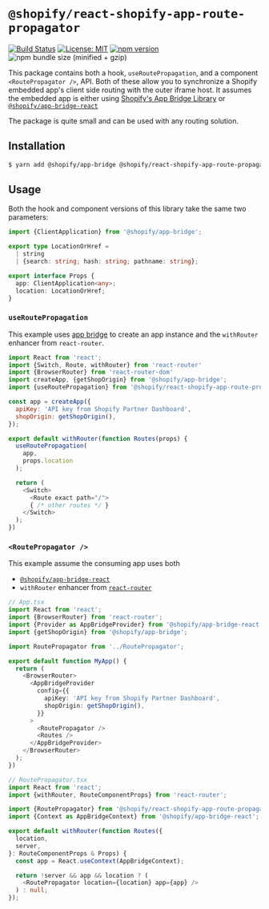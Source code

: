 # `@shopify/react-shopify-app-route-propagator`

[![Build Status](https://travis-ci.org/Shopify/quilt.svg?branch=master)](https://travis-ci.org/Shopify/quilt)
[![License: MIT](https://img.shields.io/badge/License-MIT-green.svg)](LICENSE.md) [![npm version](https://badge.fury.io/js/%40shopify%2Freact-shopify-app-route-propagator.svg)](https://badge.fury.io/js/%40shopify%2Freact-shopify-app-route-propagator) ![npm bundle size (minified + gzip)](https://img.shields.io/bundlephobia/minzip/@shopify/react-shopify-app-route-propagator.svg)

This package contains both a hook, `useRoutePropagation`, and a component `<RoutePropagator />`, API. Both of these allow you to synchronize a Shopify embedded app's client side routing with the outer iframe host. It assumes the embedded app is either using [Shopify's App Bridge Library](https://help.shopify.com/en/api/embedded-apps/app-bridge) or [`@shopify/app-bridge-react`](https://github.com/Shopify/app-bridge/blob/master/packages/app-bridge-react/README.md)

The package is quite small and can be used with any routing solution.

## Installation

```bash
$ yarn add @shopify/app-bridge @shopify/react-shopify-app-route-propagator
```

## Usage

Both the hook and component versions of this library take the same two parameters:

```typescript
import {ClientApplication} from '@shopify/app-bridge';

export type LocationOrHref =
  | string
  | {search: string; hash: string; pathname: string};

export interface Props {
  app: ClientApplication<any>;
  location: LocationOrHref;
}
```

### `useRoutePropagation`

This example uses [app bridge](https://help.shopify.com/en/api/embedded-apps/app-bridge#set-up-your-app) to create an app instance and the `withRouter` enhancer from `react-router`.

```javascript
import React from 'react';
import {Switch, Route, withRouter} from 'react-router'
import {BrowserRouter} from 'react-router-dom'
import createApp, {getShopOrigin} from '@shopify/app-bridge';
import {useRoutePropagation} from '@shopify/react-shopify-app-route-propagator';

const app = createApp({
  apiKey: 'API key from Shopify Partner Dashboard',
  shopOrigin: getShopOrigin(),
});

export default withRouter(function Routes(props) {
  useRoutePropagation(
    app,
    props.location
  );

  return (
    <Switch>
      <Route exact path="/">
      { /* other routes */ }
    </Switch>
  );
})
```

### `<RoutePropagator />`

This example assume the consuming app uses both

- [`@shopify/app-bridge-react`](https://github.com/Shopify/app-bridge/blob/master/packages/app-bridge-react/README.md)
- `withRouter` enhancer from [`react-router`](https://github.com/ReactTraining/react-router)

```typescript
// App.tsx
import React from 'react';
import {BrowserRouter} from 'react-router';
import {Provider as AppBridgeProvider} from '@shopify/app-bridge-react';
import {getShopOrigin} from '@shopify/app-bridge';

import RoutePropagator from '../RoutePropagator';

export default function MyApp() {
  return (
    <BrowserRouter>
      <AppBridgeProvider
        config={{
          apiKey: 'API key from Shopify Partner Dashboard',
          shopOrigin: getShopOrigin(),
        }}
      >
        <RoutePropagator />
        <Routes />
      </AppBridgeProvider>
    </BrowserRouter>
  );
})
```

```typescript
// RoutePropagator.tsx
import React from 'react';
import {withRouter, RouteComponentProps} from 'react-router';

import {RoutePropagator} from '@shopify/react-shopify-app-route-propagator';
import {Context as AppBridgeContext} from '@shopify/app-bridge-react';

export default withRouter(function Routes({
  location,
  server,
}: RouteComponentProps & Props) {
  const app = React.useContext(AppBridgeContext);

  return !server && app && location ? (
    <RoutePropagator location={location} app={app} />
  ) : null;
});
```
